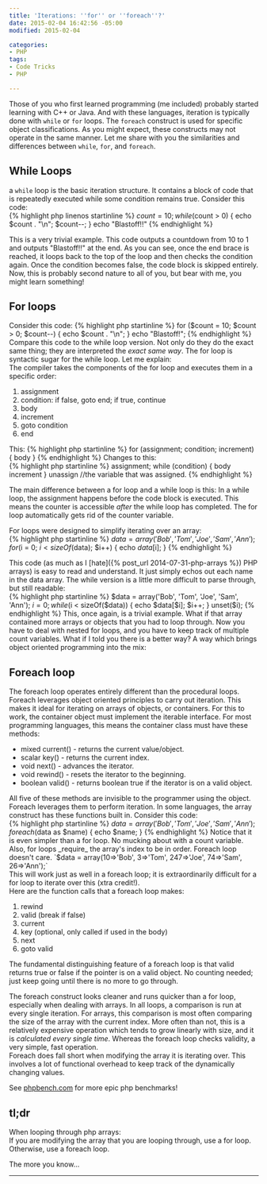 ```yaml
---
title: 'Iterations: ''for'' or ''foreach''?'
date: 2015-02-04 16:42:56 -05:00
modified: 2015-02-04

categories:
- PHP
tags:
- Code Tricks
- PHP

---
```

Those of you who first learned programming (me included) probably started learning with C++ or Java. And with these languages, iteration is typically done with `while` or `for` loops. The `foreach` construct is used for specific object classifications. As you might expect, these constructs may not operate in the same manner. Let me share with you the similarities and differences between `while`, `for`, and `foreach`.

## While Loops

a `while` loop is the basic iteration structure. It contains a block of code that is repeatedly executed while some condition remains true. Consider this code:  
{% highlight php linenos startinline %}
$count = 10;
while ($count > 0) {
    echo $count . "\n";
    $count--;
}
 echo "Blastoff!!"
{% endhighlight %}

This is a very trivial example. This code outputs a countdown from 10 to 1 and outputs "Blastoff!!" at the end. As you can see, once the end brace is reached, it loops back to the top of the loop and then checks the condition again. Once the condition becomes false, the code block is skipped entirely.  
 Now, this is probably second nature to all of you, but bear with me, you might learn something!

## For loops

Consider this code:
{% highlight php startinline %}
for ($count = 10; $count > 0; $count--) {
    echo $count . "\n";
}
echo "Blastoff!";
{% endhighlight %}
Compare this code to the while loop version. Not only do they do the exact same thing; they are interpreted the _exact same way_. The for loop is syntactic sugar for the while loop. Let me explain:  
 The compiler takes the components of the for loop and executes them in a specific order:

1.  assignment
2.  condition: if false, goto end; if true, continue
3.  body
4.  increment
5.  goto condition
6.  end

This:
{% highlight php startinline %}
for (assignment; condition; increment) {
    body
}
{% endhighlight %}
Changes to this:  
{% highlight php startinline %}
assignment;
while (condition) {
    body
    increment
}
unassign //the variable that was assigned.
{% endhighlight %}

The main difference between a for loop and a while loop is this: In a while loop, the assignment happens before the code block is executed. This means the counter is accessible _after_ the while loop has completed. The for loop automatically gets rid of the counter variable.

For loops were designed to simplify iterating over an array:  
{% highlight php startinline %}
$data = array('Bob', 'Tom', 'Joe', 'Sam', 'Ann');
for ($i = 0; $i < sizeOf($data); $i++) {
    echo $data[$i];
}
{% endhighlight %}

This code (as much as I [hate]({% post_url 2014-07-31-php-arrays %}) PHP arrays) is easy to read and understand. It just simply echos out each name in the data array. The while version is a little more difficult to parse through, but still readable:  
{% highlight php startinline %}
$data = array('Bob', 'Tom', 'Joe', 'Sam', 'Ann');
$i = 0;
while ($i < sizeOf($data)) {
    echo $data[$i];
    $i++;
}
unset($i);
{% endhighlight %}
This, once again, is a trivial example. What if that array contained more arrays or objects that you had to loop through. Now you have to deal with nested for loops, and you have to keep track of multiple count variables. What if I told you there is a better way? A way which brings object oriented programming into the mix:

## Foreach loop

The foreach loop operates entirely different than the procedural loops. Foreach leverages object oriented principles to carry out iteration. This makes it ideal for iterating on arrays of objects, or containers. For this to work, the container object must implement the iterable interface. For most programming languages, this means the container class must have these methods:

*   mixed current() - returns the current value/object.
*   scalar key() - returns the current index.
*   void next() - advances the iterator.
*   void rewind() - resets the iterator to the beginning.
*   boolean valid() - returns boolean true if the iterator is on a valid object.

All five of these methods are invisible to the programmer using the object. Foreach leverages them to perform iteration. In some languages, the array construct has these functions built in. Consider this code:  
{% highlight php startinline %}
$data = array('Bob', 'Tom', 'Joe', 'Sam', 'Ann');
    foreach ($data as $name) {
    echo $name;
}
{% endhighlight %}
Notice that it is even simpler than a for loop. No mucking about with a count variable. Also, for loops _require_ the array's index to be in order. Foreach loop doesn't care.  
`$data = array(10=>'Bob', 3=>'Tom', 247=>'Joe', 74=>'Sam', 26=>'Ann');`  
This will work just as well in a foreach loop; it is extraordinarily difficult for a for loop to iterate over this (xtra credit!).  
Here are the function calls that a foreach loop makes:

1.  rewind
2.  valid (break if false)
3.  current
4.  key (optional, only called if used in the body)
5.  next
6.  goto valid

The fundamental distinguishing feature of a foreach loop is that valid returns true or false if the pointer is on a valid object. No counting needed; just keep going until there is no more to go through.

The foreach construct looks cleaner and runs quicker than a for loop, especially when dealing with arrays. In all loops, a comparison is run at every single iteration. For arrays, this comparison is most often comparing the size of the array with the current index. More often than not, this is a relatively expensive operation which tends to grow linearly with size, and it is _calculated every single time_. Whereas the foreach loop checks validity, a very simple, fast operation.  
Foreach does fall short when modifying the array it is iterating over. This involves a lot of functional overhead to keep track of the dynamically changing values.

See [phpbench.com](http://www.phpbench.com) for more epic php benchmarks!

## tl;dr

When looping through php arrays:  
If you are modifying the array that you are looping through, use a for loop.  
Otherwise, use a foreach loop.

The more you know...

* * *
